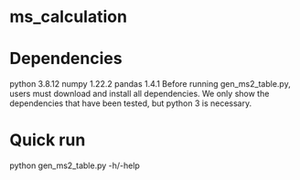 # ms_calculation
# Dependencies
  python 3.8.12
  numpy 1.22.2
  pandas 1.4.1
Before running gen_ms2_table.py, users must download and install all dependencies. We only show the dependencies that have been tested, but python 3 is necessary.
# Quick run
python gen_ms2_table.py -h/-help
